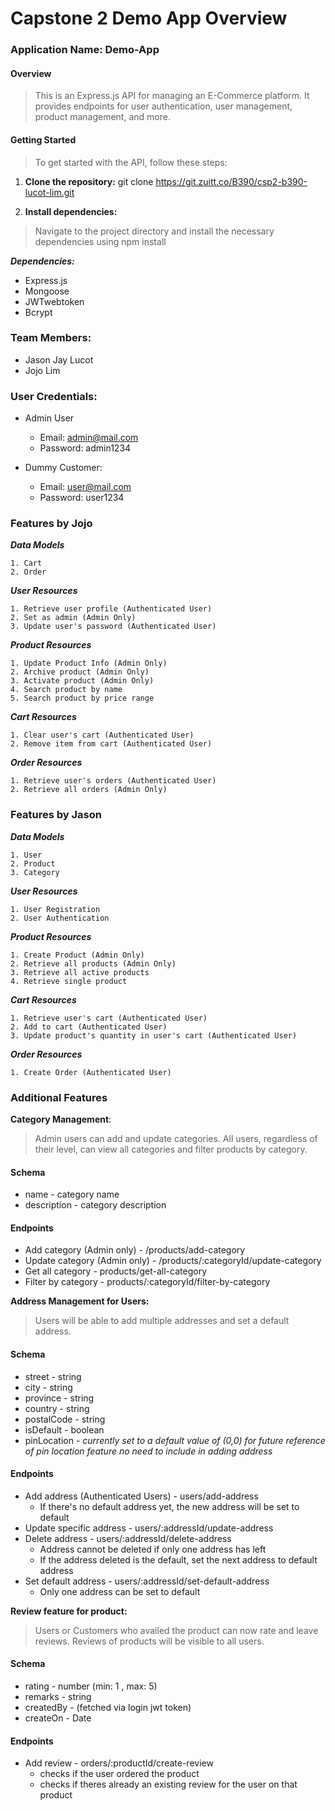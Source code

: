 # Capstone 2 Demo App Overview

### Application Name: Demo-App

#### Overview

> This is an Express.js API for managing an E-Commerce platform. It provides endpoints for user authentication, user management, product management, and more.

#### Getting Started
> To get started with the API, follow these steps:

1. **Clone the repository:**
git clone https://git.zuitt.co/B390/csp2-b390-lucot-lim.git

2. **Install dependencies:**
> Navigate to the project directory and install the necessary dependencies using npm install

***Dependencies:***
* Express.js
* Mongoose
* JWTwebtoken
* Bcrypt


### Team Members:

- Jason Jay Lucot
- Jojo Lim

### User Credentials:

* Admin User
    - Email: admin@mail.com
    - Password: admin1234

* Dummy Customer:
    - Email: user@mail.com
    - Password: user1234


### Features by Jojo

***Data Models***

    1. Cart
    2. Order

***User Resources***

    1. Retrieve user profile (Authenticated User)
    2. Set as admin (Admin Only)
    3. Update user's password (Authenticated User)

***Product Resources***

    1. Update Product Info (Admin Only)
    2. Archive product (Admin Only)
    3. Activate product (Admin Only)
    4. Search product by name
    5. Search product by price range

***Cart Resources***

    1. Clear user's cart (Authenticated User)
    2. Remove item from cart (Authenticated User)

***Order Resources***

    1. Retrieve user's orders (Authenticated User)
    2. Retrieve all orders (Admin Only)


### Features by Jason

***Data Models***

    1. User
    2. Product
    3. Category

***User Resources***

    1. User Registration
    2. User Authentication

***Product Resources***

    1. Create Product (Admin Only)
    2. Retrieve all products (Admin Only)
    3. Retrieve all active products 
    4. Retrieve single product

***Cart Resources***

    1. Retrieve user's cart (Authenticated User)
    2. Add to cart (Authenticated User)
    3. Update product's quantity in user's cart (Authenticated User)

***Order Resources***

    1. Create Order (Authenticated User)



### Additional Features

**Category Management**: 
> Admin users can add and update categories. All users, regardless of their level, can view all categories and filter products by category.

#### Schema

* name - category name
* description - category description

#### Endpoints
* Add category (Admin only) - /products/add-category
* Update category (Admin only) - /products/:categoryId/update-category
* Get all category - products/get-all-category
* Filter by category - products/:categoryId/filter-by-category



**Address Management for Users:**
> Users will be able to add multiple addresses and set a default address.

#### Schema

* street - string
* city - string
* province - string
* country - string
* postalCode - string
* isDefault - boolean
* pinLocation - *currently set to a default value of (0,0) for future reference of pin location feature no need to include in adding address*

#### Endpoints

* Add address (Authenticated Users) - users/add-address
    * If there's no default address yet, the new address will be set to default
* Update specific address - users/:addressId/update-address
* Delete address - users/:addressId/delete-address
    *  Address cannot be deleted if only one address has left
    *  If the address deleted is the default, set the next address to default address
* Set default address - users/:addressId/set-default-address
    *  Only one address can be set to default

**Review feature for product:**
> Users or Customers who availed the product can now rate and leave reviews. Reviews of products will be visible to all users.

#### Schema

* rating - number (min: 1 , max: 5)
* remarks - string
* createdBy - (fetched via login jwt token)
* createOn - Date

#### Endpoints

* Add review - orders/:productId/create-review
    * checks if the user ordered the product
    * checks if theres already an existing review for the user on that product



